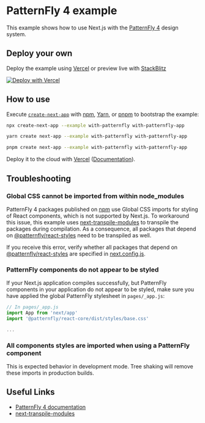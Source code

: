 # PatternFly 4 example

This example shows how to use Next.js with the [PatternFly 4](https://www.patternfly.org/v4/) design system.

## Deploy your own

Deploy the example using [Vercel](https://vercel.com?utm_source=github&utm_medium=readme&utm_campaign=next-example) or preview live with [StackBlitz](https://stackblitz.com/github/vercel/next.js/tree/canary/examples/with-patternfly)

[![Deploy with Vercel](https://vercel.com/button)](https://vercel.com/new/git/external?repository-url=https://github.com/vercel/next.js/tree/canary/examples/with-patternfly&project-name=with-patternfly&repository-name=with-patternfly)

## How to use

Execute [`create-next-app`](https://github.com/vercel/next.js/tree/canary/packages/create-next-app) with [npm](https://docs.npmjs.com/cli/init), [Yarn](https://yarnpkg.com/lang/en/docs/cli/create/), or [pnpm](https://pnpm.io) to bootstrap the example:

```bash
npx create-next-app --example with-patternfly with-patternfly-app
```

```bash
yarn create next-app --example with-patternfly with-patternfly-app
```

```bash
pnpm create next-app --example with-patternfly with-patternfly-app
```

Deploy it to the cloud with [Vercel](https://vercel.com/new?utm_source=github&utm_medium=readme&utm_campaign=next-example) ([Documentation](https://nextjs.org/docs/deployment)).

## Troubleshooting

### Global CSS cannot be imported from within node_modules

PatternFly 4 packages published on [npm](https://npm.org) use Global CSS imports for styling of React components, which is not supported by Next.js.
To workaround this issue, this example uses [next-transpile-modules](https://www.npmjs.com/package/next-transpile-modules) to transpile the packages during compilation.
As a consequence, all packages that depend on [@patternfly/react-styles](https://www.npmjs.com/package/@patternfly/react-styles) need to be transpiled as well.

If you receive this error, verify whether all packages that depend on [@patternfly/react-styles](https://www.npmjs.com/package/@patternfly/react-styles) are specified in [next.config.js](next.config.js).

### PatternFly components do not appear to be styled

If your Next.js application compiles successfully, but PatternFly components in your application do not appear to be styled, make sure you have applied the global PatternFly stylesheet in `pages/_app.js`:

```javascript
// In pages/_app.js
import App from 'next/app'
import '@patternfly/react-core/dist/styles/base.css'

...
```

### All components styles are imported when using a PatternFly component

This is expected behavior in development mode. Tree shaking will remove these imports in production builds.

## Useful Links

- [PatternFly 4 documentation](https://www.patternfly.org/v4/)
- [next-transpile-modules](https://www.npmjs.com/package/next-transpile-modules)
